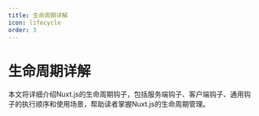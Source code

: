 ```yaml
---
title: 生命周期详解
icon: lifecycle
order: 3
---
```


# 生命周期详解

本文将详细介绍Nuxt.js的生命周期钩子，包括服务端钩子、客户端钩子、通用钩子的执行顺序和使用场景，帮助读者掌握Nuxt.js的生命周期管理。
